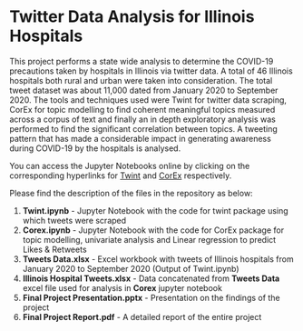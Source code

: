 # Twitter Data Analysis for Illinois Hospitals

This project performs a state wide analysis to determine the COVID-19 precautions taken by hospitals in Illinois via twitter data. A total of 46 Illinois hospitals both rural and urban were taken into consideration. The total tweet dataset was about 11,000 dated from January 2020 to September 2020. The tools and techniques used were Twint for twitter data scraping, CorEx for topic modelling to find coherent meaningful topics measured across a corpus of text and finally an in depth exploratory analysis was performed to find the significant correlation between topics. A tweeting pattern that has made a considerable impact in generating awareness during COVID-19 by the hospitals is analysed.  
  
You can access the Jupyter Notebooks online by clicking on the corresponding hyperlinks for <a href ="https://dataplatform.cloud.ibm.com/analytics/notebooks/v2/2e633e89-9514-4225-932c-69ef6f5c388c/view?access_token=7efc7906e84821212a1d79e4f93f2771b851042fa876a5249d8638f446b87446">Twint</a> and <a href ="https://dataplatform.cloud.ibm.com/analytics/notebooks/v2/aa648df5-eff8-4c37-b989-9e74e3505572/view?access_token=871f2fc862360fb0764873011f7b0fe358bac78660d6d046bd39706b4f9a793d">CorEx</a> respectively.  
  
Please find the description of the files in the repository as below:  
<ol>
<li><b>Twint.ipynb</b> - Jupyter Notebook with the code for twint package using which tweets were scraped  
<li><b>Corex.ipynb</b> - Jupyter Notebook with the code for CorEx package for topic modelling, univariate analysis and Linear regression to predict Likes & Retweets  
<li><b>Tweets Data.xlsx</b> - Excel workbook with tweets of Illinois hospitals from January 2020 to September 2020 (Output of Twint.ipynb)  
<li><b>Illinois Hospital Tweets.xlsx</b> - Data concatenated from <b>Tweets Data</b> excel file used for analysis in <b>Corex</b> jupyter notebook  
<li><b>Final Project Presentation.pptx</b> - Presentation on the findings of the project  
<li><b>Final Project Report.pdf</b> - A detailed report of the entire project  
</ol>
